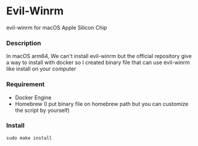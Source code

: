 # Evil-Winrm

evil-winrm for macOS Apple Silicon Chip

### Description
In macOS arm64, We can't install evil-winrm but the official repository give a way to install with docker so I created binary file that can use evil-winrm like install on your computer

### Requirement
- Docker Engine
- Homebrew (I put binary file on homebrew path but you can customize the script by yourself)

### Install
```
sudo make install
```